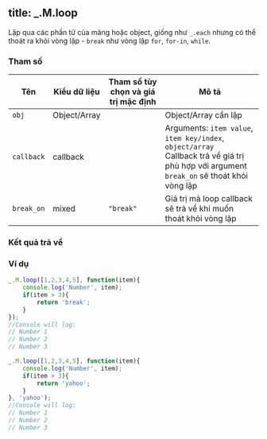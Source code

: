 title: _.M.loop
-----

Lặp qua các phần tử của mảng hoặc object, giống như `_.each` nhưng có thể thoát ra khỏi vòng lặp - `break` như vòng lặp `for`, `for-in`, `while`.

### Tham số
<table class="table table-striped">
    <thead>
    <tr>
        <th>Tên</th>
        <th>Kiểu dữ liệu</th>
        <th>Tham số tùy chọn và giá trị mặc định</th>
        <th>Mô tả</th>
    </tr>
    </thead>
    <tbody>
    <tr>
        <td><code>obj</code></td>
        <td>Object/Array</td>
        <td></td>
        <td>Object/Array cần lặp</td>
    </tr>
    <tr>
        <td><code>callback</code></td>
        <td>callback</td>
        <td></td>
        <td>
        Arguments: <code>item value</code>, <code>item key/index</code>, <code>object/array</code><br> 
        Callback trả về giá trị phù hợp với argument <code>break_on</code> sẽ thoát khỏi vòng lặp
        </td>
    </tr>
    <tr>
        <td><code>break_on</code></td>
        <td>mixed</td>
        <td><code>"break"</code></td>
        <td>Giá trị mà loop callback sẽ trả về khi muốn thoát khỏi vòng lặp</td>
    </tr>
    </tbody>
</table>

### Kết quả trả về

### Ví dụ
```js
_.M.loop([1,2,3,4,5], function(item){
    console.log('Number', item);
    if(item > 3){
        return 'break';
    }
});
//Console will log:
// Number 1
// Number 2
// Number 3
```

```js
_.M.loop([1,2,3,4,5], function(item){
    console.log('Number', item);
    if(item > 3){
        return 'yahoo';
    }
}, 'yahoo');
//Console will log:
// Number 1
// Number 2
// Number 3
```